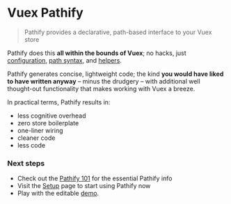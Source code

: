 # Vuex Pathify

> Pathify provides a declarative, path-based interface to your Vuex store


[](assets/html/slideshow.html ':include')
<style>
iframe {
    height: 420px;
    border: 0 !important;
    margin-bottom: -20px;
    overflow: hidden;
}
</style>


<!--
Firstly, **everything** is a path:

```actionscript
store.get('settings/loaded')
```

You can **write** as easily as you read, even to store **sub-properties**:

```actionscript
store.set('settings/theme@color', color)
```

Component wiring is a snap, with **one-liner**, **two-way** data binding:

```actionscript
computed: {
    order: sync('products/filters@sort.order')
}
```
-->

Pathify does this **all within the bounds of Vuex**; no hacks, just [configuration](/guide/config.md), [path syntax](/api/paths.md), and [helpers](/api/component.md).

Pathify generates concise, lightweight code; the kind **you would have liked to have written anyway** – minus the drudgery – with additional well thought-out functionality that makes working with Vuex a breeze. 

In practical terms, Pathify results in:

- less cognitive overhead
- zero store boilerplate
- one-liner wiring
- cleaner code
- less code

### Next steps

- Check out the [Pathify 101](/guide/pathify.md) for the essential Pathify info
- Visit the [Setup](/guide/setup.md) page to start using Pathify now
- Play with the editable [demo](https://codesandbox.io/s/github/davestewart/vuex-pathify/tree/master/demo).

